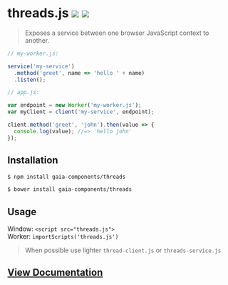 # threads.js [![](https://travis-ci.org/gaia-components/threads.svg)](https://travis-ci.org/gaia-components/threads) [![](https://david-dm.org/gaia-components/threads/dev-status.svg)](https://david-dm.org/gaia-components/threads#info=devDependencies)

> Exposes a service between one browser JavaScript context to another.


```js
// my-worker.js:

service('my-service')
  .method('greet', name => 'hello ' + name)
  .listen();
```
```js
// app.js:

var endpoint = new Worker('my-worker.js');
var myClient = client('my-service', endpoint);

client.method('greet', 'john').then(value => {
  console.log(value); //=> 'hello john'
});
```

## Installation

```bash
$ npm install gaia-components/threads
```
```bash
$ bower install gaia-components/threads
```

## Usage

Window: `<script src="threads.js">`<br/>
Worker: `importScripts('threads.js')`

> When possible use lighter `thread-client.js` or `threads-service.js`

## <a class="jsdoc-hidden" href="https://gaia-components.github.io/threads/docs/out/index.html">View Documentation</a>


